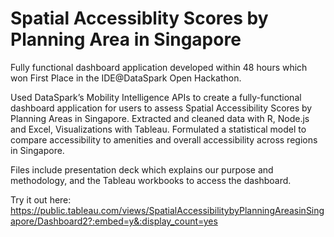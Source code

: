# Spatial Accessiblity Scores by Planning Area in Singapore
Fully functional dashboard application developed within 48 hours which won First Place in the IDE@DataSpark Open Hackathon.

Used DataSpark’s Mobility Intelligence APIs to create a fully-functional dashboard application for users to assess Spatial Accessibility Scores by Planning Areas in Singapore. Extracted and cleaned data with R, Node.js and Excel, Visualizations with Tableau. Formulated a statistical model to compare accessibility to amenities and overall accessibility across regions in Singapore.

Files include presentation deck which explains our purpose and methodology, and the Tableau workbooks to access the dashboard.

Try it out here:
https://public.tableau.com/views/SpatialAccessibilitybyPlanningAreasinSingapore/Dashboard2?:embed=y&:display_count=yes

